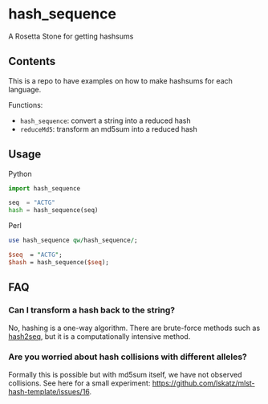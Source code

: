 # hash_sequence

A Rosetta Stone for getting hashsums

## Contents

This is a repo to have examples on how to make hashsums for each language.

Functions:

* `hash_sequence`: convert a string into a reduced hash
* `reduceMd5`: transform an md5sum into a reduced hash

## Usage

Python

```python
import hash_sequence

seq  = "ACTG"
hash = hash_sequence(seq)
```

Perl

```perl
use hash_sequence qw/hash_sequence/;

$seq  = "ACTG";
$hash = hash_sequence($seq);
```


## FAQ

### Can I transform a hash back to the string?

No, hashing is a one-way algorithm.
There are brute-force methods such as [hash2seq](https://github.com/lskatz/hash2seq), but it is a computationally intensive method.

### Are you worried about hash collisions with different alleles?

Formally this is possible but with md5sum itself, we have not observed collisions.
See here for a small experiment: <https://github.com/lskatz/mlst-hash-template/issues/16>.
